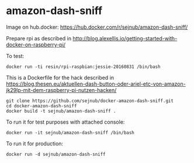 # amazon-dash-sniff

Image on hub.docker: https://hub.docker.com/r/sejnub/amazon-dash-sniff/

Prepare rpi as described in http://blog.alexellis.io/getting-started-with-docker-on-raspberry-pi/

To test: 
```
docker run -ti resin/rpi-raspbian:jessie-20160831 /bin/bash
```

This is a Dockerfile for the hack described in https://blog.thesen.eu/aktuellen-dash-button-oder-ariel-etc-von-amazon-jk29lp-mit-dem-raspberry-pi-nutzen-hacken/

```
git clone https://github.com/sejnub/docker-amazon-dash-sniff.git
cd docker-amazon-dash-sniff 
docker build -t sejnub/amazon-dash-sniff .
```

To run it for test purposes with attached console:
```
docker run -it sejnub/amazon-dash-sniff /bin/bash
```

To run it for production:
```
docker run -d sejnub/amazon-dash-sniff
```
